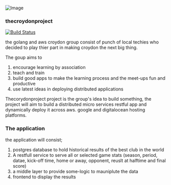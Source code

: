 

![Image](https://github.com/thecroydonproject/thecroydonproject/blob/master/Eagles.jpg?raw=true)




### thecroydonproject 

[![Build Status](https://travis-ci.org/thecroydonproject/thecroydonproject.svg?branch=master)](https://travis-ci.org/thecroydonproject/thecroydonproject)


the golang and aws croydon group consist of punch of local techies who decided to play thier part in making croydon the next big thing.  

 The goup aims to 

1) encourage learning by association 
2) teach and train 
3) build good apps to make the learning process and the meet-ups fun and productive 
4) use latest ideas in deploying distributed applications

  

Thecorydonproject project is the group's idea to build something,   the project   will aim to build a distributed micro services restful app and dynamically deploy it across aws. google and digitalocean hosting platforms. 




### The application


the application will consist;

1) postgres database to hold historical results of the best club in the world 
2) A restfull service to serve all or selected game stats (season, period, datae, kick-off time, home or away, opponent, reuslt at halftime and final score)
3) a middle layer  to provide some-logic to mauniplute the data
4) frontend to display the results




